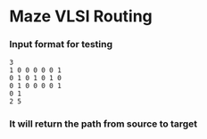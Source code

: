 # Maze VLSI Routing
### Input format for testing
```
3
1 0 0 0 0 0 1
0 1 0 1 0 1 0
0 1 0 0 0 0 1
0 1
2 5
```
### It will return the path from source to target
